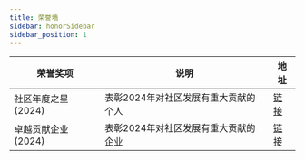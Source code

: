 ```yaml
---
title: 荣誉墙
sidebar: honorSidebar
sidebar_position: 1
---
```


| 荣誉奖项 | 说明 | 地址 |
|----|----|---------|
|社区年度之星(2024)|表彰2024年对社区发展有重大贡献的个人|[链接](/docs/honor/star_year_2024.md)|
|卓越贡献企业(2024)|表彰2024年对社区发展有重大贡献的企业|[链接](/docs/honor/company_2024.md)|
